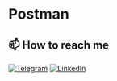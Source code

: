 # Postman

## 📫 How to reach me
[![Telegram](https://img.shields.io/badge/-Telegram-000000?style=for-the-badge&logo=telegram&logoColor=00ff88)](https://t.me/res1stpwnz)
[![LinkedIn](https://img.shields.io/badge/-linkedin-000000?style=for-the-badge&logo=linkedin&logoColor=3955a8)](https://linkedin.com/in/morkovkinsergey)